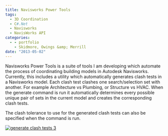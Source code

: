 ```yaml
---
title: Navisworks Power Tools
tags:
  - 3D Coordination
  - C#.Net
  - Navisworks
  - NavisWorks API
categories:
  - - portfolio
    - Skidmore, Owings &amp; Merrill
date: "2013-05-02"
---
```


Navisworks Power Tools is a suite of tools I am developing which automate the process of coordinating building models in Autodesk Navisworks. Currently, this includes a utility which automatically generates clash tests in a Navisworks model. Each clash test clashes one search/selection set with another. For example Architecture vs Plumbing, or Structure vs HVAC. When the generate command is run it automatically determines every possible unique pair of sets in the current model and creates the corresponding clash tests.

The clash tolerance to use for the generated clash tests can also be specified when the command is run.

[![generate clash tests 3](http://www.ericanastas.com/wp-content/uploads/2013/05/generate-clash-tests-3-636x315.png)](generate-clash-tests-3.png)
